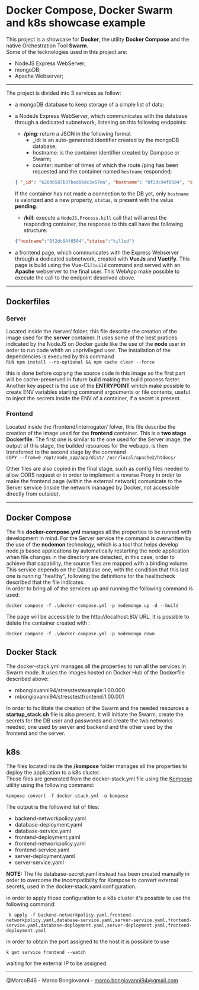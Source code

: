 # Docker Compose, Docker Swarm and k8s showcase example
This project is a showcase for **Docker**, the utility **Docker Compose** and the native Orchestration Tool **Swarm**. <br>Some of the tecknologies used in this project are:
- NodeJS Express WebServer;
- mongoDB;
- Apache Webserver;
----------
The project is divided into 3 services as follow:
- a mongoDB database to keep storage of a simple list of data;
- a NodeJs Express WebServer, which communicates with the database through a dedicated subnetwork, listening on this following endpoints:
    - **/ping**: return a JSON in the following format
        - _id: is an auto-generated identifier created by the mongoDB database;
        - hostname: is the container identifier created by Compose or Swarm;
        - counter: number of times of which the route /ping has been requested and the container named `hostname` responded;

    ```json
    { "_id": "620d6587b37bed06dc3e67ea", "hostname": "8f2dc94f0504", "counter": 3 }
    ```
    If the container has not made a connection to the DB yet, only `hostname` is valorized and a new property, `status`, is present with the value **pending**.

    - **/kill**: execute a `NodeJS.Process.kill` call that will arrest the responding container, the response to this call have the following structure:<br>
   ```json
   {"hostname":"8f2dc94f0504","status":"killed"}
   ```

- a frontend page, which communicates with the Express Webserver through a dedicated subnetwork, created with **VueJs** and **Vuetify**. This page is build using the Vue-CLI `build` command and served with an **Apache** webserver to the final user. This WebApp make possible to execute the call to the endpoint descrived above.<br>
----------

## Dockerfiles
### Server
Located inside the /server/ folder, this file describe the creation of the image used for the **server** container. It uses some of the best pratices indicated by the NodeJS on Docker guide like the use of the **node** user in order to run code whith an unprivileged user. The installation of the dependencies is execured by this command<br>
`RUN npm install --no-optional && npm cache clean --force`<br>

this is done before copiyng the source code in this image so the first part will be cache-preserved in future build making the build process faster. Another key aspect is the use of the **ENTRYPOINT** whitch make possible to create ENV variables starting command argouments or file contents, useful to inject the secrets inside the ENV of a container, if a secret is present.

### Frontend
Located inside the /frontend/interrogator/ folver, this file describe the creation of the image used for the **frontend** container. This is a **two stage Dockerfile**. The first one is similar to the one used for the Server image, the output of this stage, the builded resources for the webapp, is then transferred to the second stage by the command<br>
`COPY --from=0 /opt/node_app/app/dist/ /usr/local/apache2/htdocs/`<br>

Other files are also copied in the final stage, such as config files needed to allow CORS request or in order to implement a reverse Proxy in order to make the frontend page (within the external network) comunicate to the Server service (inside the network managed by Docker, not accessible directly from outside).

----------

## Docker Compose
The file **docker-compose.yml** manages all the properties to be runned with development in mind. For the Server service the command is overwritten by the use of the **nodemon** technology, which is a tool that helps develop node.js based applications by automatically restarting the node application when file changes in the directory are detected, in this case, order to achieve that capability, the source files are mapped with a binding volume. This service depends on the Database one, with the condition that this last one is running "healthy", following the definitions for the healthcheck described that the file indicates. <br>
In order to bring all of the services up and running the following command is used:<br>
```console
docker compose -f .\docker-compose.yml -p nodemongo up -d --build
```
The page will be accessible to the http://localhost:80/ URL.
It is possible to delete the container created with :<br>
```console
docker compose -f .\docker-compose.yml -p nodemongo down  
```
## Docker Stack 
The docker-stack.yml manages all the properties to run all the services in Swarm mode. It uses the images hosted on Docker Hub of the Dockerfile described above:
- mbongiovanni94/stresstestexample:1.00.000
- mbongiovanni94/stresstestfrontend:1.00.001


In order to facilitate the creation of the Swarm and the needed resources a **startup_stack.sh** file is also present. It will initiate the Swarm, create the secrets for the DB user and passwords and create the two networks needed, one used by server and backend and the other used by the frontend and the server.

## k8s
The files located inside the **/kompose** folder manages all the properties to deploy the application to a k8s cluster.<br>Those files are generated from the docker-stack.yml file using the [Kompose](https://kompose.io/) utility using the following command:<br>
```console
kompose convert -f docker-stack.yml -o kompose
```
The output is the followind list of files:
- backend-networkpolicy.yaml
- database-deployment.yaml
- database-service.yaml
- frontend-deployment.yaml
- frontend-networkpolicy.yaml
- frontend-service.yaml
- server-deployment.yaml
- server-service.yaml

**NOTE:** The file database-secret.yaml instead has been created manually in order to overcome the incompatibility for Kompose to convert external secrets, used in the docker-stack.yaml configuration. 

in order to apply those configuration to a k8s cluster it's possible to use the following command:
```console
 k apply -f backend-networkpolicy.yaml,frontend-networkpolicy.yaml,database-service.yaml,server-service.yaml,frontend-service.yaml,database-deployment.yaml,server-deployment.yaml,frontend-deployment.yaml
```

in order to obtain the port assigned to the host it is possibile to use 
```console
k get service frontend --watch
```
waiting for the external IP to be assigned.


----------

@MarcoB46 - Marco Bongiovanni - marco.bongiovanni94@gmail.com